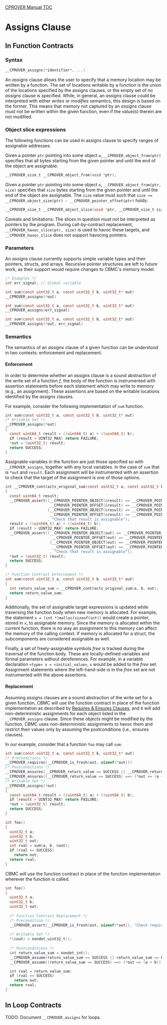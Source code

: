[CPROVER Manual TOC](../../)

# Assigns Clause

## In Function Contracts

### Syntax

```c
__CPROVER_assigns(*identifier*, ...)
```

An _assigns_ clause allows the user to specify that a memory location may be written by a function. The set of locations writable by a function is the union of the locations specified by the assigns clauses, or the empty set of no _assigns_ clause is specified. While, in general, an _assigns_ clause could be interpreted with either _writes_ or _modifies_ semantics, this
design is based on the former. This means that memory not captured by an
_assigns_ clause must not be written within the given function, even if the
value(s) therein are not modified.

### Object slice expressions

The following functions can be used in assigns clause to specify ranges of 
assignable addresses.

Given a pointer `ptr` pointing into some object `o`, `__CPROVER_object_from(ptr)` 
specifies that all bytes starting from the given pointer and until the end of 
the object are assignable:
```c
__CPROVER_size_t __CPROVER_object_from(void *ptr); 
```

Given a pointer `ptr` pointing into some object `o`, `__CPROVER_object_from(ptr, size)` 
specifies that `size` bytes starting from the given pointer and until the end of the object are assignable.
The `size` value must such that `size <= __CPROVER_object_size(ptr) - __CPROVER_pointer_offset(ptr)` holds:

```c
__CPROVER_size_t __CPROVER_object_slice(void *ptr, __CPROVER_size_t size);
```

Caveats and limitations: The slices in question must *not*
be interpreted as pointers by the program. During call-by-contract replacement, 
`__CPROVER_havoc_slice(ptr, size)` is used to havoc these targets, 
and `__CPROVER_havoc_slice` does not support havocing pointers. 
### Parameters

An _assigns_ clause currently supports simple variable types and their pointers,
structs, and arrays.  Recursive pointer structures are left to future work, as
their support would require changes to CBMC's memory model.

```c
/* Examples */
int err_signal; // Global variable

int sum(const uint32_t a, const uint32_t b, uint32_t* out)
__CPROVER_assigns(*out)

int sum(const uint32_t a, const uint32_t b, uint32_t* out)
__CPROVER_assigns(err_signal)

int sum(const uint32_t a, const uint32_t b, uint32_t* out)
__CPROVER_assigns(*out, err_signal)
```

### Semantics

The semantics of an _assigns_ clause of a given function can be understood
in two contexts: enforcement and replacement.

#### Enforcement

In order to determine whether an _assigns_ clause is a sound abstraction of
the write set of a function *f*, the body of the function is instrumented with
assertion statements before each statement which may write to memory (e.g., an
assignment).  These assertions are based on the writable locations identified by the _assigns_ clauses.

For example, consider the following implementation of `sum` function.

```c
int sum(const uint32_t a, const uint32_t b, uint32_t* out)
/* Writable Set */
__CPROVER_assigns(*out)
{
  const uint64_t result = ((uint64_t) a) + ((uint64_t) b);
  if (result > UINT32_MAX) return FAILURE;
  *out = (uint32_t) result;
  return SUCCESS;
}
```

Assignable variables in the function are just those specified so with
`__CPROVER_assigns`, together with any local variables.
In the case of `sum` that is `*out` and `result`.  Each assignment will be
instrumented with an assertion to check that the target of the assignment
is one of those options.

```c
int __CPROVER_contracts_original_sum(const uint32_t a, const uint32_t b, uint32_t* out)
{
  const uint64_t result;
  __CPROVER_assert((__CPROVER_POINTER_OBJECT(&result) == __CPROVER_POINTER_OBJECT(out)  &&
                    __CPROVER_POINTER_OFFSET(&result) == __CPROVER_POINTER_OFFSET(out)) ||
                   (__CPROVER_POINTER_OBJECT(&result) == __CPROVER_POINTER_OBJECT(&result)  &&
                    __CPROVER_POINTER_OFFSET(&result) == __CPROVER_POINTER_OFFSET(&result))
                   , "Check that result is assignable");
  result = ((uint64_t) a) + ((uint64_t) b);
  if (result > UINT32_MAX) return FAILURE;
  __CPROVER_assert((__CPROVER_POINTER_OBJECT(out) == __CPROVER_POINTER_OBJECT(out)  &&
                     __CPROVER_POINTER_OFFSET(out) == __CPROVER_POINTER_OFFSET(out)) ||
                    (__CPROVER_POINTER_OBJECT(out) == __CPROVER_POINTER_OBJECT(&result)  &&
                     __CPROVER_POINTER_OFFSET(out) == __CPROVER_POINTER_OFFSET(&result))
                    , "Check that result is assignable");
  *out = (uint32_t) result;
  return SUCCESS;
}

/* Function Contract Enforcement */
int sum(const uint32_t a, const uint32_t b, uint32_t* out)
{
  int return_value_sum = __CPROVER_contracts_original_sum(a, b, out);
  return return_value_sum;
}
```

Additionally, the set of assignable target expressions is updated while
traversing the function body when new memory is allocated.  For example, the
statement `x = (int *)malloc(sizeof(int))` would create a pointer, stored in
`x`, to assignable memory. Since the memory is allocated within the current
function, there is no way an assignment to this memory can affect the memory of
the calling context.  If memory is allocated for a struct, the subcomponents are
considered assignable as well.

Finally, a set of freely-assignable symbols *free* is tracked during the
traversal of the function body. These are locally-defined variables and formal
parameters without dereferences.  For example, in a variable declaration `<type>
x = <initial_value>`, `x` would be added to the *free* set. Assignment statements
where the left-hand-side is in the *free* set are not instrumented with the above assertions.

#### Replacement

Assuming _assigns_ clauses are a sound abstraction of the write set for
a given function, CBMC will use the function contract in place of the function
implementation as described by
[Requires \& Ensures Clauses](../../contracts/requires-and-ensures/#replacement), and it will add
non-deterministic assignments for each object listed in the `__CPROVER_assigns`
clause. Since these objects might be modified by the function, CBMC uses
non-deterministic assignments to havoc them and restrict their values only by
assuming the postconditions (i.e., ensures clauses).

In our example, consider that a function `foo` may call `sum`.

```c
int sum(const uint32_t a, const uint32_t b, uint32_t* out)
/* Preconditions */
__CPROVER_requires(__CPROVER_is_fresh(out, sizeof(*out)))
/* Postconditions */
__CPROVER_ensures(__CPROVER_return_value == SUCCESS || __CPROVER_return_value == FAILURE)
__CPROVER_ensures((__CPROVER_return_value == SUCCESS) ==> (*out == (a + b)))
/* Writable Set */
__CPROVER_assigns(*out)
{
  const uint64_t result = ((uint64_t) a) + ((uint64_t) b);
  if (result > UINT32_MAX) return FAILURE;
  *out = (uint32_t) result;
  return SUCCESS;
}

int foo()
{
  uint32_t a;
  uint32_t b;
  uint32_t out;
  int rval = sum(a, b, &out);
  if (rval == SUCCESS) 
    return out;
  return rval;
}
```

CBMC will use the function contract in place of the function implementation
wherever the function is called.

```c
int foo()
{
  uint32_t a;
  uint32_t b;
  uint32_t out;
	
  /* Function Contract Replacement */
  /* Precondition */
  __CPROVER_assert(__CPROVER_is_fresh(out, sizeof(*out)), "Check requires clause");
	
  /* Writable Set */
  *(&out) = nondet_uint32_t();
	
  /* Postconditions */
  int return_value_sum = nondet_int();
  __CPROVER_assume(return_value_sum == SUCCESS || return_value_sum == FAILURE);
  __CPROVER_assume((return_value_sum == SUCCESS) ==> (*out == (a + b)));

  int rval = return_value_sum;
  if (rval == SUCCESS) 
    return out;
  return rval;
}
```

## In Loop Contracts

TODO: Document `__CPROVER_assigns` for loops.
